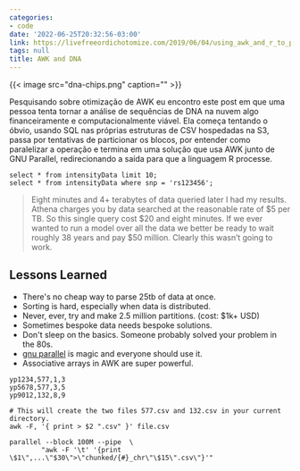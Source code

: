 ```yaml
---
categories:
- code
date: '2022-06-25T20:32:56-03:00'
link: https://livefreeordichotomize.com/2019/06/04/using_awk_and_r_to_parse_25tb/
tags: null
title: AWK and DNA
---
```


{{< image src="dna-chips.png" caption="" >}}

Pesquisando sobre otimização de AWK eu encontro este post em que uma pessoa tenta tornar a análise de sequências de DNA na nuvem algo financeiramente e computacionalmente viável. Ela começa tentando o óbvio, usando SQL nas próprias estruturas de CSV hospedadas na S3, passa por tentativas de particionar os blocos, por entender como paralelizar a operação e termina em uma solução que usa AWK junto de GNU Parallel, redirecionando a saída para que a linguagem R processe.

```
select * from intensityData limit 10;
select * from intensityData where snp = 'rs123456';
```

>
> Eight minutes and 4+ terabytes of data queried later I had my results. Athena charges you by data searched at the reasonable rate of $5 per TB. So this single query cost $20 and eight minutes. If we ever wanted to run a model over all the data we better be ready to wait roughly 38 years and pay $50 million. Clearly this wasn’t going to work.
>

## Lessons Learned

 - There's no cheap way to parse 25tb of data at once.
 - Sorting is hard, especially when data is distributed.
 - Never, ever, try and make 2.5 million partitions. (cost: $1k+ USD)
 - Sometimes bespoke data needs bespoke solutions.
 - Don't sleep on the basics. Someone probably solved your problem in the 80s.
 - [gnu parallel](https://www.gnu.org/software/parallel/) is magic and everyone should use it.
 - Associative arrays in AWK are super powerful.

```
yp1234,577,1,3
yp5678,577,3,5
yp9012,132,8,9

# This will create the two files 577.csv and 132.csv in your current directory.
awk -F, '{ print > $2 ".csv" }' file.csv

parallel --block 100M --pipe  \
        "awk -F '\t' '{print \$1\",...\"$30\">\"chunked/{#}_chr\"\$15\".csv\"}'"
```